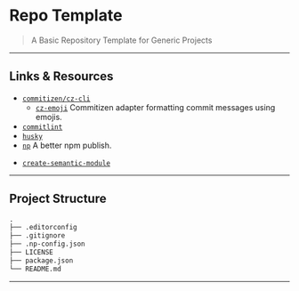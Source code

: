 # Repo Template

> A Basic Repository Template for Generic Projects

---

## Links & Resources

* [`commitizen/cz-cli`](https://github.com/commitizen/cz-cli)
  * [`cz-emoji`](https://github.com/ngryman/cz-emoji) Commitizen adapter formatting commit messages using emojis.
* [`commitlint`](https://github.com/conventional-changelog/commitlint)
* [`husky`](https://github.com/typicode/husky)
* [`np`](https://github.com/sindresorhus/np) A better npm publish.

[](.)

* [`create-semantic-module`](https://github.com/jlegrone/create-semantic-module)

---

## Project Structure

```md
.
├── .editorconfig
├── .gitignore
├── .np-config.json
├── LICENSE
├── package.json
└── README.md
```

---
